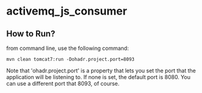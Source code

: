 # activemq_js_consumer

## How to Run?

from command line, use the following command:

	mvn clean tomcat7:run -Dohadr.project.port=8093

Note that 'ohadr.project.port' is a property that lets you set the port that the application will be listening to. If none is set, the default port is 8080. You can use a different port that 8093, of course.

